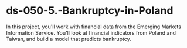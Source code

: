 # ds-050-5.-Bankruptcy-in-Poland
In this project, you'll work with financial data from the Emerging Markets Information Service. You'll look at financial indicators from Poland and Taiwan, and build a model that predicts bankruptcy.
